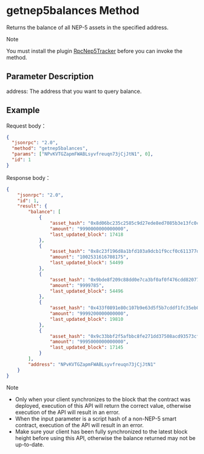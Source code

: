 # getnep5balances Method

Returns the balance of all NEP-5 assets in the specified address.

> [!Note]
>
> You must install the plugin [RpcNep5Tracker](https://github.com/neo-project/neo-plugins/releases) before you can invoke the method.

## Parameter Description

address: The address that you want to query balance.

## Example

Request body：

```json
{
  "jsonrpc": "2.0",
  "method": "getnep5balances",
  "params": ["NPvKVTGZapmFWABLsyvfreuqn73jCjJtN1", 0],
  "id": 1
}
```

Response body：

```json
{
    "jsonrpc": "2.0",
    "id": 1,
    "result": {
        "balance": [
            {
                "asset_hash": "0x8d06bc235c2585c9d27ede8ed7085b3e13fc0c36",
                "amount": "9990000000000000",
                "last_updated_block": 17418
            },
            {
                "asset_hash": "0x8c23f196d8a1bfd103a9dcb1f9ccf0c611377d3b",
                "amount": "1002531616708175",
                "last_updated_block": 54499
            },
            {
                "asset_hash": "0x9bde8f209c88dd0e7ca3bf0af0f476cdd8207789",
                "amount": "9999785",
                "last_updated_block": 54496
            },
            {
                "asset_hash": "0x433f0891e80c107b9e63d5f5b7cddf1fc35eb0b9",
                "amount": "9999200000000000",
                "last_updated_block": 19810
            },
            {
                "asset_hash": "0x9c33bbf2f5afbbc8fe271dd37508acd93573cffc",
                "amount": "9995000000000000",
                "last_updated_block": 17145
            }
        ],
        "address": "NPvKVTGZapmFWABLsyvfreuqn73jCjJtN1"
    }
}
```



> [!Note]
> 
>- Only when your client synchronizes to the block that the contract was deployed, execution of this API will return the correct value, otherwise execution of the API will result in an error. 
> - When the input parameter is a script hash of a non-NEP-5 smart contract, execution of the API will result in an error. 
>- Make sure your client has been fully synchronized to the latest block height before using this API, otherwise the balance returned may not be up-to-date.

